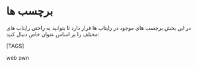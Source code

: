# برچسب ها

در این بخش برچسب های موجود در رایتاپ ها قرار دارد تا بتوانید به راحتی رایتاپ های مختلف را بر اساس عنوان خاص دنبال کنید:

[TAGS]

web
pwn